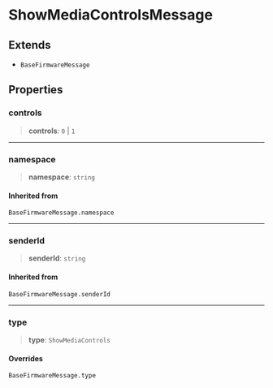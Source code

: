 # ShowMediaControlsMessage

## Extends

- `BaseFirmwareMessage`

## Properties

### controls

> **controls**: `0` | `1`

***

### namespace

> **namespace**: `string`

#### Inherited from

`BaseFirmwareMessage.namespace`

***

### senderId

> **senderId**: `string`

#### Inherited from

`BaseFirmwareMessage.senderId`

***

### type

> **type**: `ShowMediaControls`

#### Overrides

`BaseFirmwareMessage.type`
